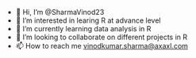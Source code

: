 - 👋 Hi, I’m @SharmaVinod23
- 👀 I’m interested in learing R at advance level 
- 🌱 I’m currently learning data analysis in R
- 💞️ I’m looking to collaborate on different projects in R
- 📫 How to reach me vinodkumar.sharma@axaxl.com

<!---
SharmaVinod23/SharmaVinod23 is a ✨ special ✨ repository because its `README.md` (this file) appears on your GitHub profile.
You can click the Preview link to take a look at your changes.
--->
